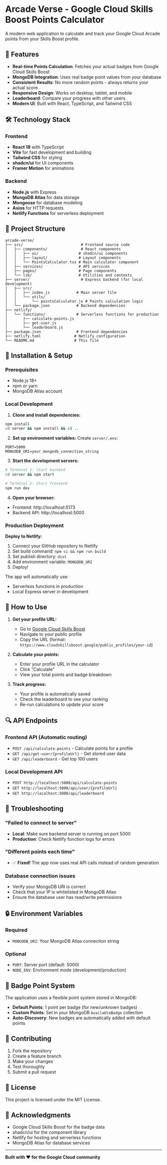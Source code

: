 # Arcade Verse - Google Cloud Skills Boost Points Calculator

A modern web application to calculate and track your Google Cloud Arcade points from your Skills Boost profile.

## 🚀 Features

- **Real-time Points Calculation**: Fetches your actual badges from Google Cloud Skills Boost
- **MongoDB Integration**: Uses real badge point values from your database
- **Consistent Results**: No more random points - always returns your actual score
- **Responsive Design**: Works on desktop, tablet, and mobile
- **Leaderboard**: Compare your progress with other users
- **Modern UI**: Built with React, TypeScript, and Tailwind CSS

## 🛠️ Technology Stack

### Frontend
- **React 18** with TypeScript
- **Vite** for fast development and building
- **Tailwind CSS** for styling
- **shadcn/ui** for UI components
- **Framer Motion** for animations

### Backend
- **Node.js** with Express
- **MongoDB Atlas** for data storage
- **Mongoose** for database modeling
- **Axios** for HTTP requests
- **Netlify Functions** for serverless deployment

## 📁 Project Structure

```
arcade-verse/
├── src/                          # Frontend source code
│   ├── components/               # React components
│   │   ├── ui/                  # shadcn/ui components
│   │   ├── layout/              # Layout components
│   │   └── PointsCalculator.tsx # Main calculator component
│   ├── services/                # API services
│   ├── pages/                   # Page components
│   └── lib/                     # Utilities and contexts
├── server/                       # Express backend (for local development)
│   ├── src/
│   │   ├── index.js            # Main server file
│   │   └── utils/
│   │       └── pointsCalculator.js # Points calculation logic
│   └── package.json            # Backend dependencies
├── netlify/
│   └── functions/              # Serverless functions for production
│       ├── calculate-points.js
│       ├── get-user.js
│       └── leaderboard.js
├── package.json                # Frontend dependencies
├── netlify.toml               # Netlify configuration
└── README.md                  # This file
```

## 🔧 Installation & Setup

### Prerequisites
- Node.js 18+
- npm or yarn
- MongoDB Atlas account

### Local Development

1. **Clone and install dependencies:**
```bash
npm install
cd server && npm install && cd ..
```

2. **Set up environment variables:**
Create `server/.env`:
```env
PORT=5000
MONGODB_URI=your_mongodb_connection_string
```

3. **Start the development servers:**
```bash
# Terminal 1: Start backend
cd server && npm start

# Terminal 2: Start frontend
npm run dev
```

4. **Open your browser:**
- Frontend: http://localhost:5173
- Backend API: http://localhost:5000

### Production Deployment

**Deploy to Netlify:**

1. Connect your GitHub repository to Netlify
2. Set build command: `npm ci && npm run build`
3. Set publish directory: `dist`
4. Add environment variable: `MONGODB_URI`
5. Deploy!

The app will automatically use:
- Serverless functions in production
- Local Express server in development

## 🎯 How to Use

1. **Get your profile URL:**
   - Go to [Google Cloud Skills Boost](https://www.cloudskillsboost.google/)
   - Navigate to your public profile
   - Copy the URL (format: `https://www.cloudskillsboost.google/public_profiles/your-id`)

2. **Calculate your points:**
   - Enter your profile URL in the calculator
   - Click "Calculate"
   - View your total points and badge breakdown

3. **Track progress:**
   - Your profile is automatically saved
   - Check the leaderboard to see your ranking
   - Re-run calculations to update your score

## 🔍 API Endpoints

### Frontend API (Automatic routing)
- `POST /api/calculate-points` - Calculate points for a profile
- `GET /api/get-user/{profileUrl}` - Get stored user data
- `GET /api/leaderboard` - Get top 100 users

### Local Development API
- `POST http://localhost:5000/api/calculate-points`
- `GET http://localhost:5000/api/user/{profileUrl}`
- `GET http://localhost:5000/api/leaderboard`

## 🐛 Troubleshooting

### "Failed to connect to server"
- **Local**: Make sure backend server is running on port 5000
- **Production**: Check Netlify function logs for errors

### "Different points each time"
- ✅ **Fixed!** The app now uses real API calls instead of random generation

### Database connection issues
- Verify your MongoDB URI is correct
- Check that your IP is whitelisted in MongoDB Atlas
- Ensure the database user has read/write permissions

## 🔒 Environment Variables

### Required
- `MONGODB_URI`: Your MongoDB Atlas connection string

### Optional
- `PORT`: Server port (default: 5000)
- `NODE_ENV`: Environment mode (development/production)

## 📝 Badge Point System

The application uses a flexible point system stored in MongoDB:

- **Default Points**: 1 point per badge (for new/unknown badges)
- **Custom Points**: Set in your MongoDB `AvailableBadge` collection
- **Auto-Discovery**: New badges are automatically added with default points

## 🤝 Contributing

1. Fork the repository
2. Create a feature branch
3. Make your changes
4. Test thoroughly
5. Submit a pull request

## 📄 License

This project is licensed under the MIT License.

## 🙏 Acknowledgments

- Google Cloud Skills Boost for the badge data
- shadcn/ui for the component library
- Netlify for hosting and serverless functions
- MongoDB Atlas for database services

---

**Built with ❤️ for the Google Cloud community**
